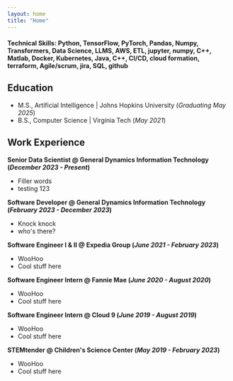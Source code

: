 ```yaml
---
layout: home
title: "Home"
---
```

#### Technical Skills: Python, TensorFlow, PyTorch, Pandas, Numpy, Transformers, Data Science, LLMS, AWS, ETL, jupyter, numpy, C++, Matlab, Docker, Kubernetes, Java, C++, CI/CD, cloud formation, terraform, Agile/scrum, jira, SQL, github

## Education
- M.S., Artificial Intelligence	| Johns Hopkins University (_Graduating May 2025_)	 			        		
- B.S., Computer Science | Virginia Tech (_May 2021_)

## Work Experience
**Senior Data Scientist @ General Dynamics Information Technology (_December 2023 - Present_)**
- Filler words
- testing 123

**Software Developer @ General Dynamics Information Technology (_February 2023 - December 2023_)**
- Knock knock
- who's there?
  
**Software Engineer I & II @ Expedia Group (_June 2021 - February 2023_)**
- WooHoo
- Cool stuff here

**Software Engineer Intern @ Fannie Mae (_June 2020 - August 2020_)**
- WooHoo
- Cool stuff here

**Software Engineer Intern @ Cloud 9  (_June 2019 - August 2019_)**
- WooHoo
- Cool stuff here

**STEMtender @ Children's Science Center (_May 2019  - February 2023_)**
- WooHoo
- Cool stuff here
  

